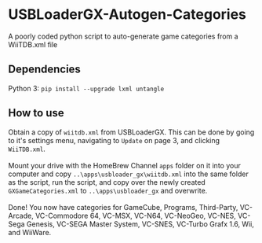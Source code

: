 # USBLoaderGX-Autogen-Categories
A poorly coded python script to auto-generate game categories from a WiiTDB.xml file

## Dependencies
Python 3: `pip install --upgrade lxml untangle`

## How to use
Obtain a copy of `wiitdb.xml` from USBLoaderGX. This can be done by going to it's settings menu, navigating to `Update` on page 3, and clicking `WiiTDB.xml`.<br/><br/>
Mount your drive with the HomeBrew Channel `apps` folder on it into your computer and copy `..\apps\usbloader_gx\wiitdb.xml` into the same folder as the script, run the script, and copy over the newly created `GXGameCategories.xml` to `..\apps\usbloader_gx` and overwrite.<br/><br/>
Done! You now have categories for GameCube, Programs, Third-Party, VC-Arcade, VC-Commodore 64, VC-MSX, VC-N64, VC-NeoGeo, VC-NES, VC-Sega Genesis, VC-SEGA Master System, VC-SNES, VC-Turbo Grafx 1.6, Wii, and WiiWare.
